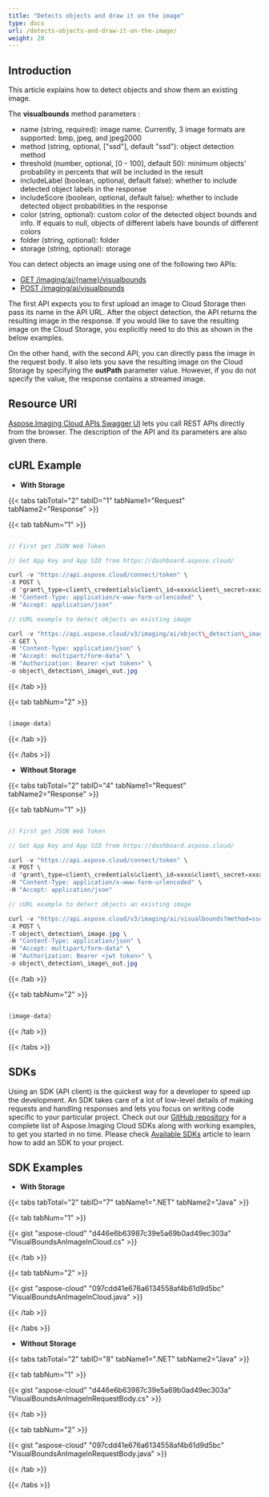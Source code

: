 ```yaml
---
title: "Detects objects and draw it on the image"
type: docs
url: /detects-objects-and-draw-it-on-the-image/
weight: 20
---
```


## **Introduction**
This article explains how to detect objects and show them an existing image.

The **visualbounds** method parameters :

- name (string, required): image name. Currently, 3 image formats are supported: bmp, jpeg, and jpeg2000
- method (string, optional, ["ssd"], default "ssd"): object detection method
- threshold (number, optional, [0 - 100], default 50): minimum objects' probability in percents that will be included in the result
- includeLabel (boolean, optional, default false): whether to include detected object labels in the response
- includeScore (boolean, optional, default false): whether to include detected object probabilities in the response
- color (string, optional): custom color of the detected object bounds and info. If equals to null, objects of different labels have bounds of different colors
- folder (string, optional): folder
- storage (string, optional): storage

You can detect objects an image using one of the following two APIs:

- [GET /imaging/ai/{name}/](https://apireference.aspose.cloud/imaging/#/RotateFlip/RotateFlipImage)[visualbounds](https://apireference.aspose.cloud/imaging/#/ObjectDetection/GetVisualObjectBounds)
- [POST /imaging/ai/](https://apireference.aspose.cloud/imaging/#/RotateFlip/CreateRotateFlippedImage)[visualbounds](https://apireference.aspose.cloud/imaging/#/ObjectDetection/GetVisualObjectBounds)

The first API expects you to first upload an image to Cloud Storage then pass its name in the API URL. After the object detection, the API returns the resulting image in the response. If you would like to save the resulting image on the Cloud Storage, you explicitly need to do this as shown in the below examples.

On the other hand, with the second API, you can directly pass the image in the request body. It also lets you save the resulting image on the Cloud Storage by specifying the **outPath** parameter value. However, if you do not specify the value, the response contains a streamed image.
## **Resource URI**
[Aspose.Imaging Cloud APIs Swagger UI](https://apireference.aspose.cloud/imaging/#/RotateFlip) lets you call REST APIs directly from the browser. The description of the API and its parameters are also given there.
## **cURL Example**
- **With Storage**

{{< tabs tabTotal="2" tabID="1" tabName1="Request" tabName2="Response" >}}

{{< tab tabNum="1" >}}

```java

// First get JSON Web Token

// Get App Key and App SID from https://dashboard.aspose.cloud/

curl -v "https://api.aspose.cloud/connect/token" \
-X POST \
-d 'grant\_type=client\_credentials&client\_id=xxxx&client\_secret=xxxx' \
-H "Content-Type: application/x-www-form-urlencoded" \
-H "Accept: application/json"

// cURL example to detect objects an existing image

curl -v "https://api.aspose.cloud/v3/imaging/ai/object\_detection\_image.jpg/visualbounds?method=ssd&threshold=50&includeLabel=true&includeScore=true" \
-X GET \
-H "Content-Type: application/json" \
-H "Accept: multipart/form-data" \
-H "Authorization: Bearer <jwt token>" \
-o object\_detection\_image\_out.jpg

```

{{< /tab >}}

{{< tab tabNum="2" >}}

```java

{image-data}

```

{{< /tab >}}

{{< /tabs >}}

- **Without Storage**

{{< tabs tabTotal="2" tabID="4" tabName1="Request" tabName2="Response" >}}

{{< tab tabNum="1" >}}

```java

// First get JSON Web Token

// Get App Key and App SID from https://dashboard.aspose.cloud/

curl -v "https://api.aspose.cloud/connect/token" \
-X POST \
-d 'grant\_type=client\_credentials&client\_id=xxxx&client\_secret=xxxx' \
-H "Content-Type: application/x-www-form-urlencoded" \
-H "Accept: application/json"

// cURL example to detect objects an existing image

curl -v "https://api.aspose.cloud/v3/imaging/ai/visualbounds?method=ssd&threshold=50&includeLabel=true&includeScore=true" \
-X POST \
-T object\_detection\_image.jpg \
-H "Content-Type: application/json" \
-H "Accept: multipart/form-data" \
-H "Authorization: Bearer <jwt token>" \
-o object\_detection\_image\_out.jpg

```

{{< /tab >}}

{{< tab tabNum="2" >}}

```java

{image-data}

```

{{< /tab >}}

{{< /tabs >}}
## **SDKs**
Using an SDK (API client) is the quickest way for a developer to speed up the development. An SDK takes care of a lot of low-level details of making requests and handling responses and lets you focus on writing code specific to your particular project. Check out our [GitHub repository](https://github.com/aspose-imaging-cloud) for a complete list of Aspose.Imaging Cloud SDKs along with working examples, to get you started in no time. Please check [Available SDKs](/available-sdks/) article to learn how to add an SDK to your project.
## **SDK Examples**
- **With Storage**

{{< tabs tabTotal="2" tabID="7" tabName1=".NET" tabName2="Java" >}}

{{< tab tabNum="1" >}}

{{< gist "aspose-cloud" "d446e6b63987c39e5a69b0ad49ec303a" "VisualBoundsAnImageInCloud.cs" >}}

{{< /tab >}}

{{< tab tabNum="2" >}}

{{< gist "aspose-cloud" "097cdd41e676a6134558af4b61d9d5bc" "VisualBoundsAnImageInCloud.java" >}}

{{< /tab >}}

{{< /tabs >}}

- **Without Storage**

{{< tabs tabTotal="2" tabID="8" tabName1=".NET" tabName2="Java" >}}

{{< tab tabNum="1" >}}

{{< gist "aspose-cloud" "d446e6b63987c39e5a69b0ad49ec303a" "VisualBoundsAnImageInRequestBody.cs" >}}

{{< /tab >}}

{{< tab tabNum="2" >}}

{{< gist "aspose-cloud" "097cdd41e676a6134558af4b61d9d5bc" "VisualBoundsAnImageInRequestBody.java" >}}

{{< /tab >}}

{{< /tabs >}}
